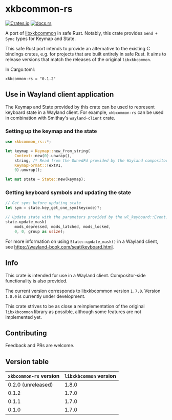 # xkbcommon-rs

[![Crates.io](https://img.shields.io/crates/v/xkbcommon-rs.svg)](https://crates.io/crates/xkbcommon-rs)
[![docs.rs](https://img.shields.io/docsrs/xkbcommon-rs/latest)](https://docs.rs/xkbcommon-rs/latest/xkbcommon_rs/)

A port of [libxkbcommon](https://github.com/xkbcommon/libxkbcommon) in safe Rust. Notably, this crate provides `Send + Sync` types for Keymap and State.

This safe Rust port intends to provide an alternative to the existing C bindings crates, e.g. for projects that are built entirely in safe Rust. It aims to release versions that match the releases of the original `libxkbcommon`.

In Cargo.toml:
```
xkbcommon-rs = "0.1.2"
```
 
 ## Use in Wayland client application

The Keymap and State provided by this crate can be used to represent keyboard state in a Wayland client. For example, `xkbcommon-rs` can be used in combination with Smithay's `wayland-client` crate.

 ### Setting up the keymap and the state
 ```rust
 use xkbcommon_rs::*;

 let keymap = Keymap::new_from_string(
     Context::new(0).unwrap(),
     string, /* Read from the OwnedFd provided by the Wayland compositor */
     KeymapFormat::TextV1,
     0).unwrap();

 let mut state = State::new(keymap);

 ```

 ### Getting keyboard symbols and updating the state


 ```rust
 // Get syms before updating state
 let sym = state.key_get_one_sym(keycode)?;

 // Update state with the parameters provided by the wl_keyboard::Event::Modifiers{..} event
 state.update_mask(
     mods_depressed, mods_latched, mods_locked,
     0, 0, group as usize);
 ```

 For more information on using `State::update_mask()` in a Wayland client, see <https://wayland-book.com/seat/keyboard.html>.

## Info

This crate is intended for use in a Wayland client. Compositor-side functionality is also provided. 

The current version corresponds to libxkbcommon version `1.7.0`. Version `1.8.0` is currently under development.

 This crate strives to be as close a reimplementation of the original `libxkbcommon` library as possible, although some features are not implemented yet.

## Contributing

Feedback and PRs are welcome.

 ## Version table
| `xkbcommon-rs` version | `libxkbcommon` version |
|------------------------|------------------------|
| 0.2.0 (unreleased)     | 1.8.0                  |
| 0.1.2                  | 1.7.0                  |
| 0.1.1                  | 1.7.0                  |
| 0.1.0                  | 1.7.0                  |
